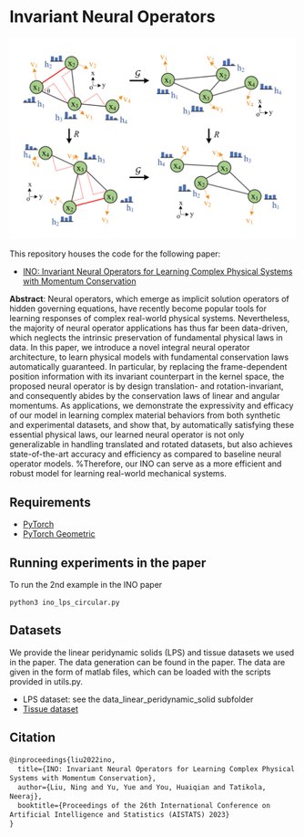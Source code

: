 # Invariant Neural Operators

![Translational and rotational invariance illustration.](https://github.com/ningliu-iga/invariant_neural_operators/blob/main/translational_and_rotational_invariance_illustration.png)

This repository houses the code for the following paper:
- [INO: Invariant Neural Operators for Learning Complex Physical Systems with Momentum Conservation](https://proceedings.mlr.press/v206/liu23f.html)

**Abstract**: Neural operators, which emerge as implicit solution operators of hidden governing equations, have recently become popular tools for learning responses of complex real-world physical systems. Nevertheless, the majority of neural operator applications has thus far been data-driven, which neglects the intrinsic preservation of fundamental physical laws in data. In this paper, we introduce a novel integral neural operator architecture, to learn physical models with fundamental conservation laws automatically guaranteed. In particular, by replacing the frame-dependent position information with its invariant counterpart in the kernel space, the proposed neural operator is by design translation- and rotation-invariant, and consequently abides by the conservation laws of linear and angular momentums. As applications, we demonstrate the expressivity and efficacy of our model in learning complex material behaviors from both synthetic and experimental datasets, and show that, by automatically satisfying these essential physical laws, our learned neural operator is not only generalizable in handling translated and rotated datasets, but also achieves state-of-the-art accuracy and efficiency as compared to baseline neural operator models. %Therefore, our INO can serve as a more efficient and robust model for learning real-world mechanical systems.

## Requirements
- [PyTorch](https://pytorch.org/)
- [PyTorch Geometric](https://pytorch-geometric.readthedocs.io/)


## Running experiments in the paper
To run the 2nd example in the INO paper
```
python3 ino_lps_circular.py
```

## Datasets
We provide the linear peridynamic solids (LPS) and tissue datasets we used in the paper. The data generation can be found in the paper.
The data are given in the form of matlab files, which can be loaded with the scripts provided in utils.py. 

- LPS dataset: see the data_linear_peridynamic_solid subfolder
- [Tissue dataset](https://drive.google.com/drive/folders/1BQjPEDYRJv5VjZ_bTyK9OScPKVkcdt3y)

## Citation

```
@inproceedings{liu2022ino,
  title={INO: Invariant Neural Operators for Learning Complex Physical Systems with Momentum Conservation},
  author={Liu, Ning and Yu, Yue and You, Huaiqian and Tatikola, Neeraj},
  booktitle={Proceedings of the 26th International Conference on Artificial Intelligence and Statistics (AISTATS) 2023}
}
```

